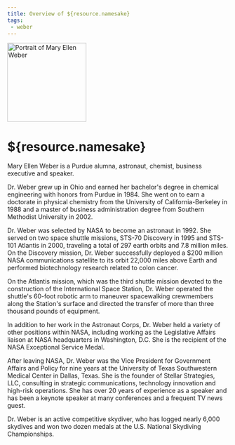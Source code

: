 ```yaml
---
title: Overview of ${resource.namesake}
tags:
 - weber
---
```


<div class="pic-caption-right">
	<img src="/compute/${resource.dir}/images/bio.jpg" alt="Portrait of Mary Ellen Weber" class="pic-right" width="180" />
</div>

# ${resource.namesake}

Mary Ellen Weber is a Purdue alumna, astronaut, chemist, business executive and speaker.

Dr. Weber grew up in Ohio and earned her bachelor's degree in chemical engineering with honors from Purdue in 1984. She went on to earn a doctorate in physical chemistry from the University of California-Berkeley in 1988 and a master of business administration degree from Southern Methodist University in 2002.

Dr. Weber was selected by NASA to become an astronaut in 1992. She served on two space shuttle missions, STS-70 Discovery in 1995 and STS-101 Atlantis in 2000, traveling a total of 297 earth orbits and 7.8 million miles. On the Discovery mission, Dr. Weber successfully deployed a $200 million NASA communications satellite to its orbit 22,000 miles above Earth and performed biotechnology research related to colon cancer.

On the Atlantis mission, which was the third shuttle mission devoted to the construction of the International Space Station, Dr. Weber operated the shuttle's 60-foot robotic arm to maneuver spacewalking crewmembers along the Station's surface and directed the transfer of more than three thousand pounds of equipment.

In addition to her work in the Astronaut Corps, Dr. Weber held a variety of other positions within NASA, including working as the Legislative Affairs liaison at NASA headquarters in Washington, D.C. She is the recipient of the NASA Exceptional Service Medal.

After leaving NASA, Dr. Weber was the Vice President for Government Affairs and Policy for nine years at the University of Texas Southwestern Medical Center in Dallas, Texas. She is the founder of Stellar Strategies, LLC, consulting in strategic communications, technology innovation and high-risk operations. She has over 20 years of experience as a speaker and has been a keynote speaker at many conferences and a frequent TV news guest.

Dr. Weber is an active competitive skydiver, who has logged nearly 6,000 skydives and won two dozen medals at the U.S. National Skydiving Championships.

